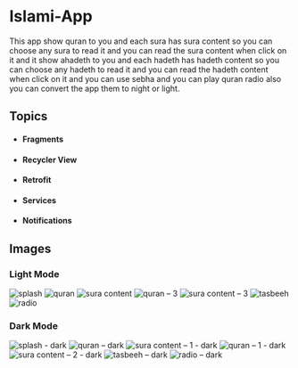 # Islami-App
This app show quran to you and each sura has sura content so you can choose any sura to read it and you can read the sura content when click on it and it show ahadeth to you and each hadeth has hadeth content so you can choose any hadeth to read it and you can read the hadeth content when click on it and you can use sebha and you can play quran radio also you can convert the app them to night or light.

## Topics
+ #### Fragments
+ #### Recycler View
+ #### Retrofit
+ #### Services
+ #### Notifications


## Images
### Light Mode
![splash](https://github.com/Mohamed00-Hany/Islami-App/assets/123842448/fcadc9a2-a2dc-48fa-bb9a-248c53b85636)
![quran](https://github.com/Mohamed00-Hany/Islami-App/assets/123842448/c8adc9f9-5f5e-4750-bb21-66849aae4b49)
![sura content](https://github.com/Mohamed00-Hany/Islami-App/assets/123842448/a194a13f-d9b1-4f83-8723-a80ff683a651)
![quran – 3](https://github.com/Mohamed00-Hany/Islami-App/assets/123842448/39ce841b-4213-4105-8369-992676b4b11f)
![sura content – 3](https://github.com/Mohamed00-Hany/Islami-App/assets/123842448/ef332c5c-5640-4c2c-801f-43a1f5487cd0)
![tasbeeh](https://github.com/Mohamed00-Hany/Islami-App/assets/123842448/282f3fc7-b0ee-4826-ac80-db725fe659ca)
![radio](https://github.com/Mohamed00-Hany/Islami-App/assets/123842448/ebc6a2d6-5905-4fd6-a7ba-9547595b7616)


### Dark Mode
![splash - dark](https://github.com/Mohamed00-Hany/Islami-App/assets/123842448/afd63cac-3fee-4b36-a946-ccf836fd6021)
![quran – dark](https://github.com/Mohamed00-Hany/Islami-App/assets/123842448/738d1273-ad4d-4bbc-ab0d-2853be264ba4)
![sura content – 1 - dark](https://github.com/Mohamed00-Hany/Islami-App/assets/123842448/000b6fbc-67bb-4c13-bd2a-e12e34c6025b)
![quran – 1 - dark](https://github.com/Mohamed00-Hany/Islami-App/assets/123842448/c20a9de3-b05e-4e61-9ea4-85408dd8bbff)
![sura content – 2 - dark](https://github.com/Mohamed00-Hany/Islami-App/assets/123842448/e0db941f-a79b-44a0-8f2c-b4b0ff5ac9c4)
![tasbeeh – dark](https://github.com/Mohamed00-Hany/Islami-App/assets/123842448/24f46770-56ee-46b5-93d7-71222948bdd5)
![radio – dark](https://github.com/Mohamed00-Hany/Islami-App/assets/123842448/b68379ec-6e02-4387-ab4a-294bcb092258)

